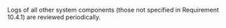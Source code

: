 Logs of all other system components (those not specified in Requirement 10.4.1) are reviewed periodically.